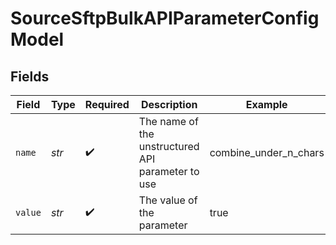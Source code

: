 # SourceSftpBulkAPIParameterConfigModel


## Fields

| Field                                             | Type                                              | Required                                          | Description                                       | Example                                           |
| ------------------------------------------------- | ------------------------------------------------- | ------------------------------------------------- | ------------------------------------------------- | ------------------------------------------------- |
| `name`                                            | *str*                                             | :heavy_check_mark:                                | The name of the unstructured API parameter to use | combine_under_n_chars                             |
| `value`                                           | *str*                                             | :heavy_check_mark:                                | The value of the parameter                        | true                                              |
